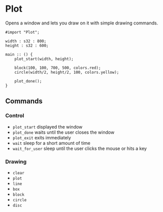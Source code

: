 # Plot

Opens a window and lets you draw on it with simple drawing commands.

```jai
#import "Plot";

width : s32 : 800;
height : s32 : 600;

main :: () {
    plot_start(width, height);

    block(100, 100, 700, 500, colors.red);
    circle(width/2, height/2, 100, colors.yellow);

    plot_done();
}
```


## Commands

### Control
* `plot_start`       displayed the window
* `plot_done`        waits until the user closes the window
* `plot_exit`        exits immediately
* `wait`             sleep for a short amount of time
* `wait_for_user`    sleep until the user clicks the mouse or hits a key

### Drawing
* `clear`
* `plot`
* `line`
* `box`
* `block`
* `circle`
* `disc`
